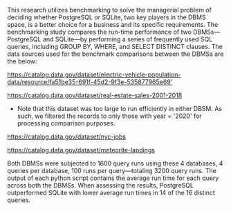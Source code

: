 This research utilizes benchmarking to solve the managerial problem of deciding whether PostgreSQL or SQLite, two key players in the DBMS space, is a better choice for a business and its specific requirements. 
The benchmarking study compares the run-time performance of two DBMSs—PostgreSQL and SQLite—by performing a series of frequently used SQL queries, including GROUP BY, WHERE, and SELECT DISTINCT clauses.
The data sources used for the benchmark comparisons between the DBMSs are the below:

https://catalog.data.gov/dataset/electric-vehicle-population-data/resource/fa51be35-691f-45d2-9f3e-535877965e69’ 

https://catalog.data.gov/dataset/real-estate-sales-2001-2018
- Note that this dataset was too large to run efficiently in either DBSM. As such, we filtered the records to only those with year = '2020' for processing comparison purposes.

https://catalog.data.gov/dataset/nyc-jobs 

https://catalog.data.gov/dataset/meteorite-landings 

Both DBMSs were subjected to 1600 query runs using these 4 databases, 4 queries per database, 100 runs per query—totaling 3200 query runs.
The output of each python script contains the average run time for each query across both the DBMSs. When assessing the results, 
PostgreSQL outperformed SQLite with lower average run times in 14 of the 16 distinct queries.

